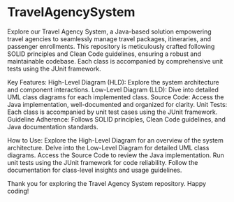 # TravelAgencySystem
Explore our Travel Agency System, a Java-based solution empowering travel agencies to seamlessly manage travel packages, itineraries, and passenger enrollments.
This repository is meticulously crafted following SOLID principles and Clean Code guidelines, ensuring a robust and maintainable codebase. Each class is accompanied by comprehensive unit tests using the JUnit framework.

Key Features:
  High-Level Diagram (HLD): Explore the system architecture and component interactions.
  Low-Level Diagram (LLD): Dive into detailed UML class diagrams for each implemented class.
  Source Code: Access the Java implementation, well-documented and organized for clarity.
  Unit Tests: Each class is accompanied by unit test cases using the JUnit framework.
  Guideline Adherence: Follows SOLID principles, Clean Code guidelines, and Java documentation standards.
  
How to Use:
  Explore the High-Level Diagram for an overview of the system architecture.
  Delve into the Low-Level Diagram for detailed UML class diagrams.
  Access the Source Code to review the Java implementation.
  Run unit tests using the JUnit framework for code reliability.
  Follow the documentation for class-level insights and usage guidelines.

Thank you for exploring the Travel Agency System repository. Happy coding!
